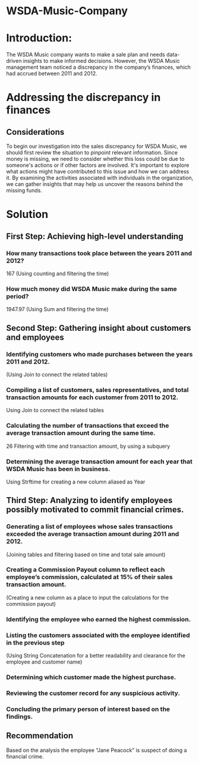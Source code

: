 # WSDA-Music-Company

# Introduction:
The WSDA Music company wants to make a sale plan and needs data-driven insights to make informed decisions.
However, the WSDA Music management team noticed a discrepancy in the company’s finances, which had accrued between 2011 and 2012. 

# Addressing the discrepancy in finances
## Considerations
To begin our investigation into the sales discrepancy for WSDA Music, we should first review the situation to pinpoint relevant information. Since money is missing, we need to consider whether this loss could be due to someone's actions or if other factors are involved. It's important to explore what actions might have contributed to this issue and how we can address it. By examining the activities associated with individuals in the organization, we can gather insights that may help us uncover the reasons behind the missing funds.

# Solution

## First Step: Achieving high-level understanding

### How many transactions took place between the years 2011 and 2012?
167
(Using counting and filtering the time)
### How much money did WSDA Music make during the same period? 
1947.97
(Using Sum and filtering the time)
## Second Step: Gathering insight about customers and employees
### Identifying customers who made purchases between the years 2011 and 2012.
(Using Join to connect the related tables)
### Compiling a list of customers, sales representatives, and total transaction amounts for each customer from 2011 to 2012.
Using Join to connect the related tables
### Calculating the number of transactions that exceed the average transaction amount during the same time.
26
Filtering with time and transaction amount, by using a subquery
### Determining the average transaction amount for each year that WSDA Music has been in business.
Using Strftime for creating a new column aliased as  Year

## Third Step: Analyzing to identify employees possibly motivated to commit financial crimes.
### Generating a list of employees whose sales transactions exceeded the average transaction amount during 2011 and 2012.
(Joining tables and filtering based on time and total sale amount)
### Creating a Commission Payout column to reflect each employee’s commission, calculated at 15% of their sales transaction amount.
(Creating a new column as a place to input the calculations for the commission payout)
### Identifying the employee who earned the highest commission.
### Listing the customers associated with the employee identified in the previous step
(Using String Concatenation for a better readability and clearance for the employee and customer name)
### Determining which customer made the highest purchase.
### Reviewing the customer record for any suspicious activity.
### Concluding the primary person of interest based on the findings.

## Recommendation
Based on the analysis the employee “Jane Peacock” is suspect of doing a financial crime.











